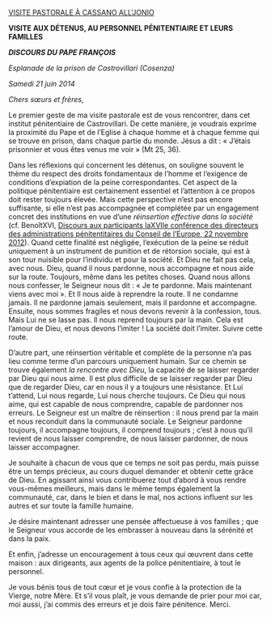 [VISITE PASTORALE À CASSANO ALL'JONIO](/content/francesco/fr/travels/2014/inside/documents/papa-francesco-cassano-all-jonio-2014.html)

**VISITE AUX DÉTENUS, AU PERSONNEL PÉNITENTIAIRE ET LEURS FAMILLES**

***DISCOURS DU PAPE FRANÇOIS***

*Esplanade de la prison de Castrovillari (Cosenza)*

*Samedi 21 juin 2014*

*Chers sœurs et frères,*

Le premier geste de ma visite pastorale est de vous rencontrer, dans cet institut pénitentiaire de Castrovillari. De cette manière, je voudrais exprime la proximité du Pape et de l’Eglise à chaque homme et à chaque femme qui se trouve en prison, dans chaque partie du monde. Jésus a dit : « J’étais prisonnier et vous êtes venus me voir » (Mt 25, 36).

Dans les réflexions qui concernent les détenus, on souligne souvent le thème du respect des droits fondamentaux de l’homme et l’exigence de conditions d’expiation de la peine correspondantes. Cet aspect de la politique pénitentiaire est certainement essentiel et l’attention à ce propos doit rester toujours élevée. Mais cette perspective n’est pas encore suffisante, si elle n’est pas accompagnée et complétée par un engagement concret des institutions en vue d’une *réinsertion effective dans la société* (cf. BenoîtXVI, [Discours aux participants laXVIIe conférence des directeurs des administrations pénitentitaires du Conseil de l’Europe, 22 novembre 2012](http://www.vatican.va/holy_father/benedict_xvi/speeches/2012/november/documents/hf_ben-xvi_spe_20121122_prison-directors_fr.html)). Quand cette finalité est négligée, l’exécution de la peine se réduit uniquement à un instrument de punition et de rétorsion sociale, qui est à son tour nuisible pour l’individu et pour la société. Et Dieu ne fait pas cela, avec nous. Dieu, quand il nous pardonne, nous accompagne et nous aide sur la route. Toujours, même dans les petites choses. Quand nous allons nous confesser, le Seigneur nous dit : « Je te pardonne. Mais maintenant viens avec moi ». Et Il nous aide à reprendre la route. Il ne condamne jamais. Il ne pardonne jamais seulement, mais il pardonne et accompagne. Ensuite, nous sommes fragiles et nous devons revenir à la confession, tous. Mais Lui ne se lasse pas. Il nous reprend toujours par la main. Cela est l’amour de Dieu, et nous devons l’imiter ! La société doit l’imiter. Suivre cette route.

D’autre part, une réinsertion véritable et complète de la personne n’a pas lieu comme terme d’un parcours uniquement humain. Sur ce chemin se trouve également *la rencontre avec Dieu*, la capacité de se laisser regarder par Dieu qui nous aime. Il est plus difficile de se laisser regarder par Dieu que de regarder Dieu, car en nous il y a toujours une résistance. Et Lui t’attend, Lui nous regarde, Lui nous cherche toujours. Ce Dieu qui nous aime, qui est capable de nous comprendre, capable de pardonner nos erreurs. Le Seigneur est un maître de réinsertion : il nous prend par la main et nous reconduit dans la communauté sociale. Le Seigneur pardonne toujours, il accompagne toujours, il comprend toujours ; c’est à nous qu’il revient de nous laisser comprendre, de nous laisser pardonner, de nous laisser accompagner.

Je souhaite à chacun de vous que ce temps ne soit pas perdu, mais puisse être un temps précieux, au cours duquel demander et obtenir cette grâce de Dieu. En agissant ainsi vous contribuerez tout d’abord à vous rendre vous-mêmes meilleurs, mais dans le même temps également la communauté, car, dans le bien et dans le mal, nos actions influent sur les autres et sur toute la famille humaine.

Je désire maintenant adresser une pensée affectueuse à vos familles ; que le Seigneur vous accorde de les embrasser à nouveau dans la sérénité et dans la paix.

Et enfin, j’adresse un encouragement à tous ceux qui œuvrent dans cette maison : aux dirigeants, aux agents de la police pénitentiaire, à tout le personnel.

Je vous bénis tous de tout cœur et je vous confie à la protection de la Vierge, notre Mère. Et s’il vous plaît, je vous demande de prier pour moi car, moi aussi, j’ai commis des erreurs et je dois faire pénitence. Merci.